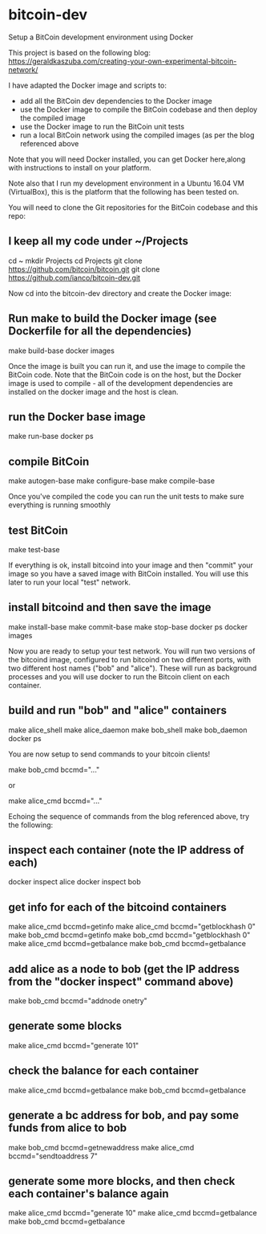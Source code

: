 # bitcoin-dev
Setup a BitCoin development environment using Docker

This project is based on the following blog:  https://geraldkaszuba.com/creating-your-own-experimental-bitcoin-network/

I have adapted the Docker image and scripts to:

- add all the BitCoin dev dependencies to the Docker image
- use the Docker image to compile the BitCoin codebase and then deploy the compiled image
- use the Docker image to run the BitCoin unit tests
- run a local BitCoin network using the compiled images (as per the blog referenced above

Note that you will need Docker installed, you can get Docker here,along with instructions to install on your platform.

Note also that I run my development environment in a Ubuntu 16.04 VM (VirtualBox), this is the platform that the following has been tested on.

You will need to clone the Git repositories for the BitCoin codebase and this repo:

## I keep all my code under ~/Projects
cd ~
mkdir Projects
cd Projects
git clone https://github.com/bitcoin/bitcoin.git
git clone https://github.com/ianco/bitcoin-dev.git

Now cd into the bitcoin-dev directory and create the Docker image:

## Run make to build the Docker image (see Dockerfile for all the dependencies)
make build-base
docker images

Once the image is built you can run it, and use the image to compile the BitCoin code.  Note that the BitCoin code is on the host, but the Docker image is used to compile - all of the development dependencies are installed on the docker image and the host is clean.

## run the Docker base image
make run-base
docker ps

## compile BitCoin
make autogen-base
make configure-base
make compile-base

Once you've compiled the code you can run the unit tests to make sure everything is running smoothly

## test BitCoin
make test-base

If everything is ok, install bitcoind into your image and then "commit" your image so you have a saved image with BitCoin installed.  You will use this later to run your local "test" network.

## install bitcoind and then save the image
make install-base
make commit-base
make stop-base
docker ps
docker images

Now you are ready to setup your test network.  You will run two versions of the bitcoind image, configured to run bitcoind on two different ports, with two different host names ("bob" and "alice").  These will run as background processes and you will use docker to run the Bitcoin client on each container.

## build and run "bob" and "alice" containers
make alice_shell
make alice_daemon
make bob_shell
make bob_daemon
docker ps

You are now setup to send commands to your bitcoin clients!

make bob_cmd bccmd="..."

or 

make alice_cmd bccmd="..."

Echoing the sequence of commands from the blog referenced above, try the following:

## inspect each container (note the IP address of each)
docker inspect alice
docker inspect bob

## get info for each of the bitcoind containers
make alice_cmd bccmd=getinfo
make alice_cmd bccmd="getblockhash 0"
make bob_cmd bccmd=getinfo
make bob_cmd bccmd="getblockhash 0"
make alice_cmd bccmd=getbalance
make bob_cmd bccmd=getbalance

## add alice as a node to bob (get the <alice ip> IP address from the "docker inspect" command above)
make bob_cmd bccmd="addnode <alice ip> onetry"

## generate some blocks
make alice_cmd bccmd="generate 101"

## check the balance for each container
make alice_cmd bccmd=getbalance
make bob_cmd bccmd=getbalance

## generate a bc address for bob, and pay some funds from alice to bob
make bob_cmd bccmd=getnewaddress
make alice_cmd bccmd="sendtoaddress <bob addr> 7"

## generate some more blocks, and then check each container's balance again
make alice_cmd bccmd="generate 10"
make alice_cmd bccmd=getbalance
make bob_cmd bccmd=getbalance









